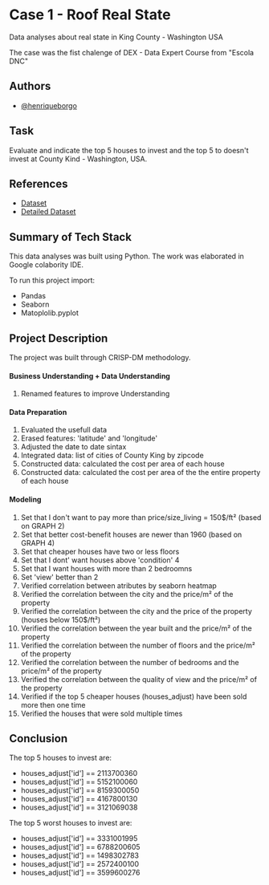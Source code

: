 
# Case 1 - Roof Real State

Data analyses about real state in King County - Washington USA

The case was the fist chalenge of DEX - Data Expert Course from "Escola DNC"








## Authors

- [@henriqueborgo](https://github.com/henriqueborgo)


## Task

Evaluate and indicate the top 5 houses to invest and the top 5 to doesn't invest at County Kind - Washington, USA.
## References

 - [Dataset](https://www.kaggle.com/harlfoxem/housesalesprediction)
 - [Detailed Dataset](https://geodacenter.github.io/data-and-lab/KingCounty-HouseSales2015/)



 
 


## Summary of Tech Stack

This data analyses was built using Python. 
The work was elaborated in Google colabority IDE.

To run this project import:

- Pandas
- Seaborn
- Matoplolib.pyplot
## Project Description

The project was built through CRISP-DM methodology.

#### Business Understanding + Data Understanding
1. Renamed features to improve Understanding

#### Data Preparation
1. Evaluated the usefull data
2. Erased features: 'latitude' and 'longitude'
3. Adjusted the date to date sintax
4. Integrated data: list of cities of County King by zipcode
5. Constructed data: calculated the cost per area of each house
6. Constructed data: calculated the cost per area of the the entire property of each house

#### Modeling

1. Set that I don't want to pay more than price/size_living = 150$/ft² (based on GRAPH 2)
2. Set that better cost-benefit houses are newer than 1960 (based on GRAPH 4)
3. Set that cheaper houses have two or less floors
4. Set that I dont' want houses above 'condition' 4 
5. Set that I want houses with more than 2 bedroomns
6. Set 'view' better than 2
7. Verified correlation between atributes by seaborn heatmap
8. Verified the correlation between the city and the price/m² of the property
9. Verified the correlation between the city and the price of the property (houses below 150$/ft²)
10. Verified the correlation between the year built and the price/m² of the property
11. Verified the correlation between the number of floors and the price/m² of the property
12. Verified the correlation between the number of bedrooms and the price/m² of the property
13. Verified the correlation between the quality of view and the price/m² of the property
14. Verified if the top 5 cheaper houses (houses_adjust) have been sold more then one time
15. Verified the houses that were sold multiple times
  

    
    

    
    
## Conclusion

The top 5 houses to invest are:

* houses_adjust['id'] == 2113700360
* houses_adjust['id'] == 5152100060
* houses_adjust['id'] == 8159300050
* houses_adjust['id'] == 4167800130
* houses_adjust['id'] == 3121069038

The top 5 worst houses to invest are:

* houses_adjust['id'] == 3331001995
* houses_adjust['id'] == 6788200605
* houses_adjust['id'] == 1498302783
* houses_adjust['id'] == 2572400100
* houses_adjust['id'] == 3599600276